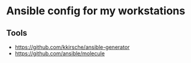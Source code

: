 # Ansible config for my workstations

## Tools

- https://github.com/kkirsche/ansible-generator
- https://github.com/ansible/molecule